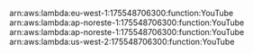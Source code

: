 arn:aws:lambda:eu-west-1:175548706300:function:YouTube
arn:aws:lambda:ap-noreste-1:175548706300:function:YouTube
arn:aws:lambda:ap-noreste-1:175548706300:function:YouTube
arn:aws:lambda:us-west-2:175548706300:function:YouTube
